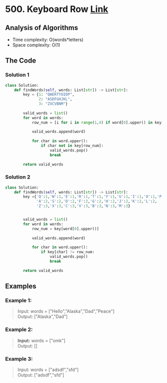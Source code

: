 # 500. Keyboard Row [Link](https://leetcode.com/problems/keyboard-row/)
## Analysis of Algorithms
 - Time complexity: O(words*letters)
 - Space complexity: O(1)

## The Code
### Solution 1
```Python 
class Solution:
    def findWords(self, words: List[str]) -> List[str]:
        key = {1: "QWERTYUIOP",
               2: "ASDFGHJKL",
               3: "ZXCVBNM"}
        
        valid_words = list()
        for word in words:
            row_num = [i for i in range(1,4) if word[0].upper() in key[i]][0]
        
            valid_words.append(word)
            
            for char in word.upper():
                if char not in key[row_num]:
                    valid_words.pop()
                    break   
            
        return valid_words
```

### Solution 2
```Python 
class Solution:
    def findWords(self, words: List[str]) -> List[str]:
        key ={'Q':1,'W':1,'E':1,'R':1,'T':1,'Y':1,'U':1,'I':1,'O':1,'P':1,
              'A':2,'S':2,'D':2,'F':2,'G':2,'H':2,'J':2,'K':2,'L':2,
              'Z':3,'X':3,'C':3,'V':3,'B':3,'N':3,'M':3}


        valid_words = list()
        for word in words:
            row_num = key[word[0].upper()]
        
            valid_words.append(word)
            
            for char in word.upper():
                if key[char] != row_num:
                    valid_words.pop()
                    break   
            
        return valid_words
```

## Examples
### Example 1:

> Input: words = ["Hello","Alaska","Dad","Peace"]<br/>
> Output: ["Alaska","Dad"]

### Example 2:

> **Input:** words = ["omk"]<br/>
> Output: []

### Example 3:

> Input: words = ["adsdf","sfd"]<br/>
> Output: ["adsdf","sfd"]
